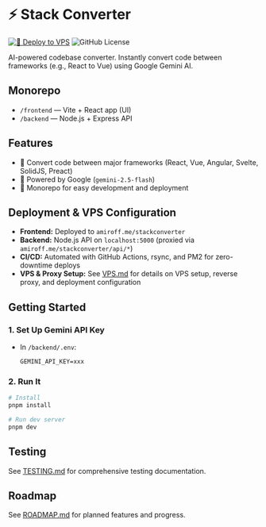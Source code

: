 # ⚡ Stack Converter
[![🚀 Deploy to VPS](https://github.com/amir0ff/stackconverter/actions/workflows/deploy.yml/badge.svg)](https://github.com/amir0ff/stackconverter/actions/workflows/deploy.yml)
![GitHub License](https://img.shields.io/github/license/amir0ff/stackconverter)

AI-powered codebase converter. Instantly convert code between frameworks (e.g., React to Vue) using Google Gemini AI.

## Monorepo

- `/frontend` — Vite + React app (UI)
- `/backend` — Node.js + Express API

## Features
- 🔄 Convert code between major frameworks (React, Vue, Angular, Svelte, SolidJS, Preact)
- 🧠 Powered by Google (`gemini-2.5-flash`)
- 🚀 Monorepo for easy development and deployment

## Deployment & VPS Configuration

- **Frontend:** Deployed to `amiroff.me/stackconverter`
- **Backend:** Node.js API on `localhost:5000` (proxied via `amiroff.me/stackconverter/api/*`)
- **CI/CD:** Automated with GitHub Actions, rsync, and PM2 for zero-downtime deploys
- **VPS & Proxy Setup:** See [VPS.md](./VPS.md) for details on VPS setup, reverse proxy, and deployment configuration

## Getting Started

### 1. Set Up Gemini API Key
- In `/backend/.env`:
  ```
  GEMINI_API_KEY=xxx
  ```

### 2. Run It

```bash
# Install
pnpm install

# Run dev server
pnpm dev
```

## Testing
See [TESTING.md](./TESTING.md) for comprehensive testing documentation.

## Roadmap
See [ROADMAP.md](./ROADMAP.md) for planned features and progress.
